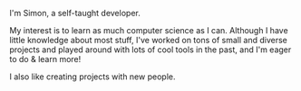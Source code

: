 I'm Simon, a self-taught developer.

My interest is to learn as much computer science as I can. Although I have little knowledge about most stuff, I've worked on tons of small and diverse projects and played around with lots of cool tools in the past, and I'm eager to do & learn more!

I also like creating projects with new people.
